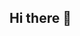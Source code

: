 ## Hi there 👋

<!--
**hannah-chy/hannah-chy** is a ✨ _special_ ✨ repository because its `README.md` (this file) appears on your GitHub profile.

Here are some ideas to get you started:

- 👋 Hi, I’m @hannah-chy
- 🔭 I’m a Phd student in Tsinghua University 
- 😊 I’m interested in AI-based environmental Problem
- 🌱 I’m currently learning AI+Science, MD, Gaussian
- 👯 I’m looking to collaborate on AI4S
- 📫 How to reach me: caihy24@mails.tsinghua.edu.cn

-->
